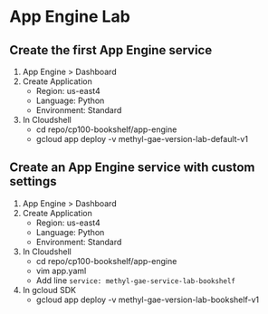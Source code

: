 # App Engine Lab

## Create the first App Engine service
 1. App Engine > Dashboard
 2. Create Application
    - Region: us-east4
    - Language: Python
    - Environment: Standard
 3. In Cloudshell
    - cd repo/cp100-bookshelf/app-engine
    - gcloud app deploy -v methyl-gae-version-lab-default-v1

## Create an App Engine service with custom settings
 1. App Engine > Dashboard
 2. Create Application
    - Region: us-east4
    - Language: Python
    - Environment: Standard
 3. In Cloudshell
    - cd repo/cp100-bookshelf/app-engine
    - vim app.yaml
    - Add line ```service: methyl-gae-service-lab-bookshelf```
 4. In gcloud SDK
    - gcloud app deploy -v methyl-gae-version-lab-bookshelf-v1

